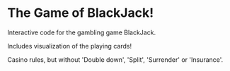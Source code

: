 # The Game of BlackJack!
Interactive code for the gambling game BlackJack.

Includes visualization of the playing cards!

Casino rules, but without 'Double down', 'Split', 'Surrender' or 'Insurance'.
